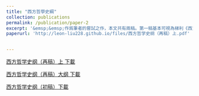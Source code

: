 ```yaml
---
title: "西方哲學史綱"
collection: publications
permalink: /publication/paper-2
excerpt: '&emsp;&emsp;作爲筆者的嘗試之作，本文共有兩稿。第一稿基本可視為梯利《西方哲學史》的讀書筆記，文中大段的引用原書。第二稿目前只完成上半部，截止於近代哲學之前。我嘗試綜合思想史（Intellectual history）和傳統哲學史的書寫方式，同時關注哲學思想的內在衍變，以及思想與社會現實的互動。受制於筆者學識的有限，本文的寫作完全建立在二手文獻的基礎上，可視爲一點平日讀書的收穫（趙汀陽先生的《第一哲學的支點》是這方面的典範之作）。由於筆者對文藝復興時期歐洲史瞭解還不足，以及對現象學和分析哲學的分野問題留有疑惑，故未及撰稿下部。本文不是嚴肅的學術寫作，故未有註腳，但在大綱中寫明所引資料的詳細目錄，望讀者參考指正。'
paperurl: 'http://leon-liu228.github.io/files/西方哲学史纲（再稿）上.pdf'


---
```


[西方哲学史纲（再稿）上 下載](http://leon-liu228.github.io/files/西方哲学史纲（再稿）上.pdf)

[西方哲学史纲（再稿）大纲 下載](http://leon-liu228.github.io/files/西方哲学史纲（再稿）大纲.pdf)

[西方哲学史纲（初稿）下載](http://leon-liu228.github.io/files/西方哲学史纲（初稿）.pdf)

